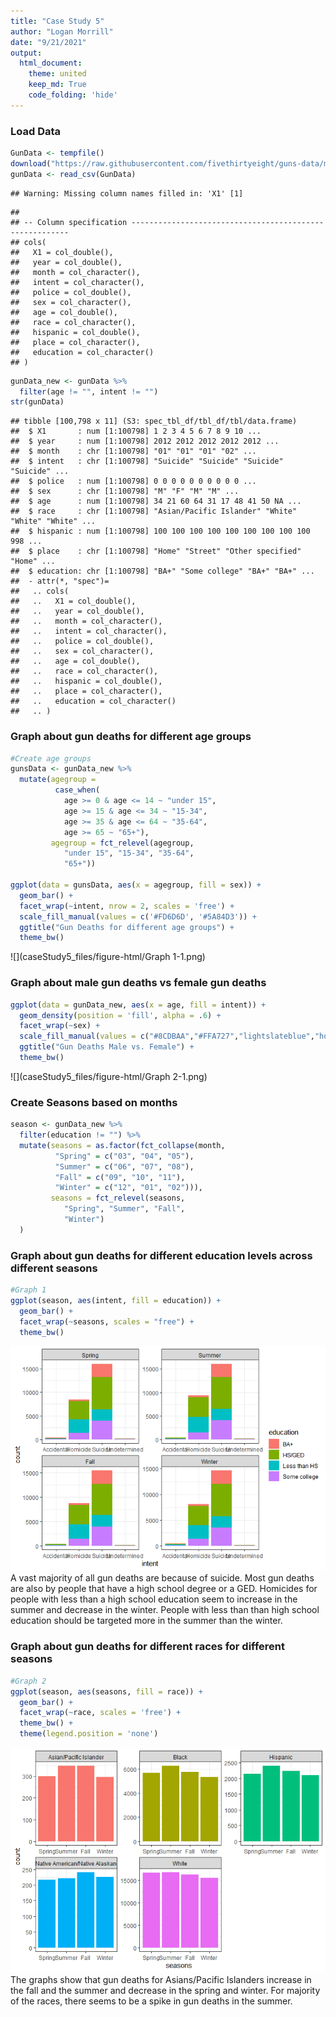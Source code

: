 ```yaml
---
title: "Case Study 5"
author: "Logan Morrill"
date: "9/21/2021"
output: 
  html_document:
    theme: united
    keep_md: True
    code_folding: 'hide'
---
```



### Load Data

```r
GunData <- tempfile()
download("https://raw.githubusercontent.com/fivethirtyeight/guns-data/master/full_data.csv", GunData, mode = "wb")
gunData <- read_csv(GunData)
```

```
## Warning: Missing column names filled in: 'X1' [1]
```

```
## 
## -- Column specification --------------------------------------------------------
## cols(
##   X1 = col_double(),
##   year = col_double(),
##   month = col_character(),
##   intent = col_character(),
##   police = col_double(),
##   sex = col_character(),
##   age = col_double(),
##   race = col_character(),
##   hispanic = col_double(),
##   place = col_character(),
##   education = col_character()
## )
```

```r
gunData_new <- gunData %>%
  filter(age != "", intent != "")
str(gunData)
```

```
## tibble [100,798 x 11] (S3: spec_tbl_df/tbl_df/tbl/data.frame)
##  $ X1       : num [1:100798] 1 2 3 4 5 6 7 8 9 10 ...
##  $ year     : num [1:100798] 2012 2012 2012 2012 2012 ...
##  $ month    : chr [1:100798] "01" "01" "01" "02" ...
##  $ intent   : chr [1:100798] "Suicide" "Suicide" "Suicide" "Suicide" ...
##  $ police   : num [1:100798] 0 0 0 0 0 0 0 0 0 0 ...
##  $ sex      : chr [1:100798] "M" "F" "M" "M" ...
##  $ age      : num [1:100798] 34 21 60 64 31 17 48 41 50 NA ...
##  $ race     : chr [1:100798] "Asian/Pacific Islander" "White" "White" "White" ...
##  $ hispanic : num [1:100798] 100 100 100 100 100 100 100 100 100 998 ...
##  $ place    : chr [1:100798] "Home" "Street" "Other specified" "Home" ...
##  $ education: chr [1:100798] "BA+" "Some college" "BA+" "BA+" ...
##  - attr(*, "spec")=
##   .. cols(
##   ..   X1 = col_double(),
##   ..   year = col_double(),
##   ..   month = col_character(),
##   ..   intent = col_character(),
##   ..   police = col_double(),
##   ..   sex = col_character(),
##   ..   age = col_double(),
##   ..   race = col_character(),
##   ..   hispanic = col_double(),
##   ..   place = col_character(),
##   ..   education = col_character()
##   .. )
```
### Graph about gun deaths for different age groups

```r
#Create age groups
gunsData <- gunData_new %>%
  mutate(agegroup =
          case_when(
            age >= 0 & age <= 14 ~ "under 15",
            age >= 15 & age <= 34 ~ "15-34",
            age >= 35 & age <= 64 ~ "35-64",
            age >= 65 ~ "65+"),
         agegroup = fct_relevel(agegroup, 
            "under 15", "15-34", "35-64", 
            "65+"))

ggplot(data = gunsData, aes(x = agegroup, fill = sex)) +
  geom_bar() +
  facet_wrap(~intent, nrow = 2, scales = 'free') +
  scale_fill_manual(values = c('#FD6D6D', '#5A84D3')) +
  ggtitle("Gun Deaths for different age groups") +
  theme_bw()
```

![](caseStudy5_files/figure-html/Graph 1-1.png)<!-- -->
### Graph about male gun deaths vs female gun deaths

```r
ggplot(data = gunData_new, aes(x = age, fill = intent)) +
  geom_density(position = 'fill', alpha = .6) +
  facet_wrap(~sex) +
  scale_fill_manual(values = c("#8CDBAA","#FFA727","lightslateblue","hotpink")) +
  ggtitle("Gun Deaths Male vs. Female") +
  theme_bw()
```

![](caseStudy5_files/figure-html/Graph 2-1.png)<!-- -->
### Create Seasons based on months

```r
season <- gunData_new %>%
  filter(education != "") %>%
  mutate(seasons = as.factor(fct_collapse(month,
          "Spring" = c("03", "04", "05"),
          "Summer" = c("06", "07", "08"),
          "Fall" = c("09", "10", "11"),
          "Winter" = c("12", "01", "02"))),
         seasons = fct_relevel(seasons, 
            "Spring", "Summer", "Fall", 
            "Winter")
  )
```
### Graph about gun deaths for different education levels across different seasons

```r
#Graph 1
ggplot(season, aes(intent, fill = education)) +
  geom_bar() +
  facet_wrap(~seasons, scales = "free") +
  theme_bw()
```

![](caseStudy5_files/figure-html/unnamed-chunk-2-1.png)<!-- -->
A vast majority of all gun deaths are because of suicide. Most gun deaths are also by people that have a high school degree or a GED. Homicides for people with less than a high school education seem to increase in the summer and decrease in the winter. People with less than than high school education should be targeted more in the summer than the winter.


### Graph about gun deaths for different races for different seasons

```r
#Graph 2
ggplot(season, aes(seasons, fill = race)) +
  geom_bar() +
  facet_wrap(~race, scales = 'free') +
  theme_bw() +
  theme(legend.position = 'none')
```

![](caseStudy5_files/figure-html/unnamed-chunk-3-1.png)<!-- -->
The graphs show that gun deaths for Asians/Pacific Islanders increase in the fall and the summer and decrease in the spring and winter. For majority of the races, there seems to be a spike in gun deaths in the summer.
